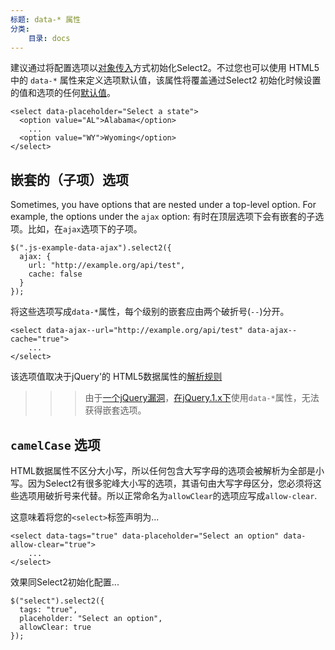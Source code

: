 ```yaml
---
标题: data-* 属性
分类:
    目录: docs
---
```


建议通过将配置选项以[对象传入](/configuration)方式初始化Select2。不过您也可以使用 HTML5 中的 `data-*` 属性来定义选项默认值，该属性将覆盖通过Select2 初始化时候设置的值和选项的任何[默认值](/configuration/defaults)。

```
<select data-placeholder="Select a state">
  <option value="AL">Alabama</option>
    ...
  <option value="WY">Wyoming</option>
</select>
```

## 嵌套的（子项）选项

Sometimes, you have options that are nested under a top-level option.  For example, the options under the `ajax` option: 有时在顶层选项下会有嵌套的子选项。比如，在`ajax`选项下的子项。

```
$(".js-example-data-ajax").select2({
  ajax: {
    url: "http://example.org/api/test",
    cache: false
  }
});
```

将这些选项写成`data-*`属性，每个级别的嵌套应由两个破折号(`--`)分开。

```
<select data-ajax--url="http://example.org/api/test" data-ajax--cache="true">
    ...
</select>
```

该选项值取决于jQuery'的 HTML5数据属性的[解析规则](https://api.jquery.com/data/#data-html5)

>>> 由于[一个jQuery漏洞](https://github.com/jquery/jquery/issues/2070)，[在jQuery.1.x下](https://github.com/select2/select2/issues/2969)使用`data-*`属性，无法获得嵌套选项。

## `camelCase` 选项
 
HTML数据属性不区分大小写，所以任何包含大写字母的选项会被解析为全部是小写。因为Select2有很多驼峰大小写的选项，其语句由大写字母区分，您必须将这些选项用破折号来代替。所以正常命名为`allowClear`的选项应写成`allow-clear`.

这意味着将您的`<select>`标签声明为...

```
<select data-tags="true" data-placeholder="Select an option" data-allow-clear="true">
    ...
</select>
```
 
 效果同Select2初始化配置...

```
$("select").select2({
  tags: "true",
  placeholder: "Select an option",
  allowClear: true
});
```
